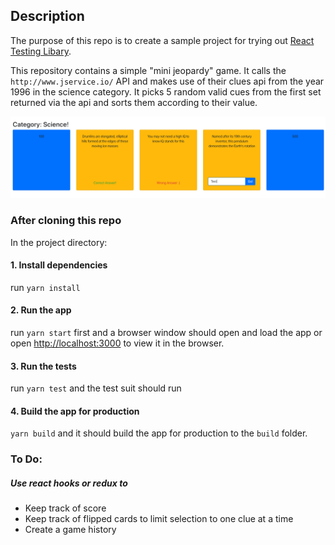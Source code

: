 ## Description

The purpose of this repo is to create a sample project for trying out [React Testing Libary](https://www.objekt.click/2020/02/react-testing-library-learn-by-coding/).

This repository contains a simple "mini jeopardy" game. It calls the `http://www.jservice.io/` API and makes use of their clues api from the year 1996 in the science category. It picks 5 random valid cues from the first set returned via the api and sorts them according to their value.

![Alt text](screenshot.png?raw=true "Title")


### After cloning this repo

In the project directory: 

#### 1. Install dependencies

run `yarn install`

#### 2. Run the app

run `yarn start` first and a browser window should open and load the app
or open [http://localhost:3000](http://localhost:3000) to view it in the browser.

#### 3. Run the tests

run `yarn test` and the test suit should run

#### 4. Build the app for production

`yarn build` and it should build the app for production to the `build` folder.


### To Do:
##### Use react hooks or redux to 
- Keep track of score
- Keep track of flipped cards to limit selection to one clue at a time
- Create a game history
